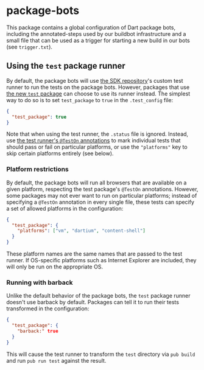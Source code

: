 package-bots
===================

This package contains a global configuration of Dart package bots, including the
annotated-steps used by our buildbot infrastructure and a small file that can be
used as a trigger for starting a new build in our bots (see `trigger.txt`).

## Using the `test` package runner

By default, the package bots will use [the SDK repository][sdk]'s custom test
runner to run the tests on the package bots. However, packages that use
[the new `test` package][test] can choose to use its runner instead. The
simplest way to do so is to set `test_package` to `true` in the `.test_config`
file:

```json
{
  "test_package": true
}
```

Note that when using the test runner, the `.status` file is ignored. Instead,
use [the test runner's `@TestOn` annotations][TestOn] to mark individual tests
that should pass or fail on particular platforms, or use the `"platforms"` key
to skip certain platforms entirely (see below).

[TestOn]: https://github.com/dart-lang/test#restricting-tests-to-certain-platforms

### Platform restrictions

By default, the package bots will run all browsers that are available on a given
platform, respecting the test package's `@TestOn` annotations. However, some
packages may not ever want to run on particular platforms; instead of specifying
a `@TestOn` annotation in every single file, these tests can specify a set of
allowed platforms in the configuration:

```json
{
  "test_package": {
    "platforms": ["vm", "dartium", "content-shell"]
  }
}
```

These platform names are the same names that are passed to the test runner. If
OS-specific platforms such as Internet Explorer are included, they will only be
run on the appropriate OS.

### Running with barback

Unlike the default behavior of the package bots, the `test` package runner
doesn't use barback by default. Packages can tell it to run their tests
transformed in the configuration:

```json
{
  "test_package": {
    "barback:" true
  }
}
```

This will cause the test runner to transform the `test` directory via `pub
build` and run `pub run test` against the result.

[sdk]: https://github.com/dart-lang/sdk
[test]: https://pub.dartlang.org/packages/test
